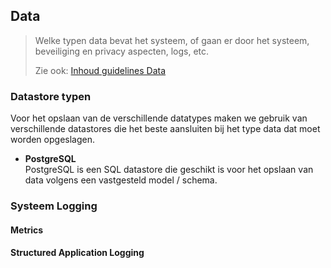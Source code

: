 ## Data

> Welke typen data bevat het systeem, of gaan er door het systeem, beveiliging en privacy aspecten, logs, etc.
>
> Zie ook: [Inhoud guidelines Data](https://structurizr.com/help/documentation/data)

### Datastore typen

Voor het opslaan van de verschillende datatypes maken we gebruik van verschillende datastores die het beste aansluiten bij het type data dat moet worden opgeslagen.

-   **PostgreSQL**  
    PostgreSQL is een SQL datastore die geschikt is voor het opslaan van data volgens een vastgesteld model / schema.

### Systeem Logging

#### Metrics

#### Structured Application Logging

####
